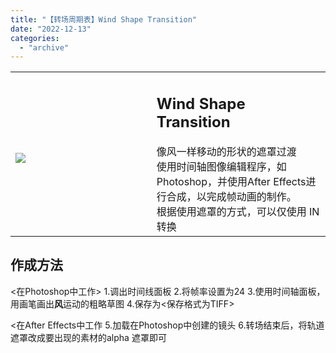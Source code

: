 ```yaml
---
title: "【转场周期表】Wind Shape Transition"
date: "2022-12-13"
categories: 
  - "archive"
---
```


<table><tbody><tr><td style="width: 44.7932%;"><h2 class="title_title__ceXO0"><img src="https://mir.yuelili.com/2022/12/7d095f3cdf32d00e01c96be21d24ef29.gif"></h2></td><td style="width: 97.0525%;"><h2 class="title_title__ceXO0">Wind Shape Transition</h2>像风一样移动的形状的遮罩过渡<div></div>使用时间轴图像编辑程序，如Photoshop，并使用After Effects进行合成，以完成帧动画的制作。<div></div>根据使用遮罩的方式，可以仅使用 IN 转换</td></tr></tbody></table>

## 作成方法

<在Photoshop中工作> 1.调出时间线面板 2.将帧率设置为24 3.使用时间轴面板，用画笔画出**风**运动的粗略草图 4.保存为<保存格式为TIFF>

<在After Effects中工作 5.加载在Photoshop中创建的镜头 6.转场结束后，将轨道遮罩改成要出现的素材的alpha 遮罩即可

